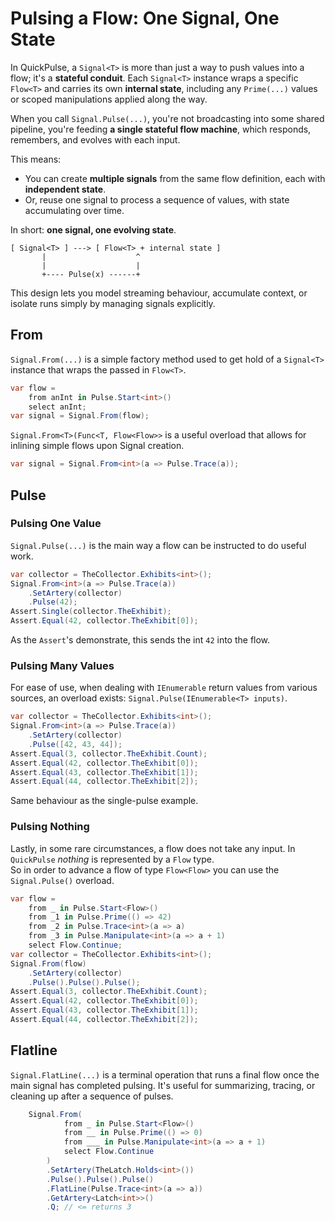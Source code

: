 # Pulsing a Flow: One Signal, One State

In QuickPulse, a `Signal<T>` is more than just a way to push values into a flow;
it's a **stateful conduit**. Each `Signal<T>` instance wraps a specific `Flow<T>` and carries its own **internal state**,
including any `Prime(...)` values or scoped manipulations applied along the way.

When you call `Signal.Pulse(...)`, you're not broadcasting into some shared pipeline,
you're feeding **a single stateful flow machine**,
which responds, remembers, and evolves with each input.

This means:

* You can create **multiple signals** from the same flow definition, each with **independent state**.
* Or, reuse one signal to process a sequence of values, with state accumulating over time.

In short: **one signal, one evolving state**.

```
[ Signal<T> ] ---> [ Flow<T> + internal state ]
       |                    ^
       |                    |
       +---- Pulse(x) ------+
```

This design lets you model streaming behaviour, accumulate context, or isolate runs simply by managing signals explicitly.
  
## From
`Signal.From(...)` is a simple factory method used to get hold of a `Signal<T>` instance
that wraps the passed in `Flow<T>`.  
```csharp
var flow =
    from anInt in Pulse.Start<int>()
    select anInt;
var signal = Signal.From(flow);
```
`Signal.From<T>(Func<T, Flow<Flow>>` is a useful overload that allows for inlining simple flows upon Signal creation.  
```csharp
var signal = Signal.From<int>(a => Pulse.Trace(a));
```
## Pulse
### Pulsing One Value
`Signal.Pulse(...)` is the main way a flow can be instructed to do useful work.  
```csharp
var collector = TheCollector.Exhibits<int>();
Signal.From<int>(a => Pulse.Trace(a))
    .SetArtery(collector)
    .Pulse(42);
Assert.Single(collector.TheExhibit);
Assert.Equal(42, collector.TheExhibit[0]);
```
As the `Assert`'s demonstrate, this sends the int `42` into the flow.  
### Pulsing Many Values
For ease of use, when dealing with `IEnumerable` return values from various sources, an overload exists: `Signal.Pulse(IEnumerable<T> inputs)`.   
```csharp
var collector = TheCollector.Exhibits<int>();
Signal.From<int>(a => Pulse.Trace(a))
    .SetArtery(collector)
    .Pulse([42, 43, 44]);
Assert.Equal(3, collector.TheExhibit.Count);
Assert.Equal(42, collector.TheExhibit[0]);
Assert.Equal(43, collector.TheExhibit[1]);
Assert.Equal(44, collector.TheExhibit[2]);
```
Same behaviour as the single-pulse example.  
### Pulsing Nothing
Lastly, in some rare circumstances, a flow does not take any input. In `QuickPulse` *nothing* is represented by a `Flow` type.  
So in order to advance a flow of type `Flow<Flow>` you can use the `Signal.Pulse()` overload.  
```csharp
var flow =
    from _ in Pulse.Start<Flow>()
    from _1 in Pulse.Prime(() => 42)
    from _2 in Pulse.Trace<int>(a => a)
    from _3 in Pulse.Manipulate<int>(a => a + 1)
    select Flow.Continue;
var collector = TheCollector.Exhibits<int>();
Signal.From(flow)
    .SetArtery(collector)
    .Pulse().Pulse().Pulse();
Assert.Equal(3, collector.TheExhibit.Count);
Assert.Equal(42, collector.TheExhibit[0]);
Assert.Equal(43, collector.TheExhibit[1]);
Assert.Equal(44, collector.TheExhibit[2]);
```
## Flatline
`Signal.FlatLine(...)` is a terminal operation that runs a final flow once the main signal has completed pulsing.
It's useful for summarizing, tracing, or cleaning up after a sequence of pulses.  
```csharp
    Signal.From(
            from _ in Pulse.Start<Flow>()
            from __ in Pulse.Prime(() => 0)
            from ___ in Pulse.Manipulate<int>(a => a + 1)
            select Flow.Continue
        )
        .SetArtery(TheLatch.Holds<int>())
        .Pulse().Pulse().Pulse()
        .FlatLine(Pulse.Trace<int>(a => a))
        .GetArtery<Latch<int>>()
        .Q; // <= returns 3
```
